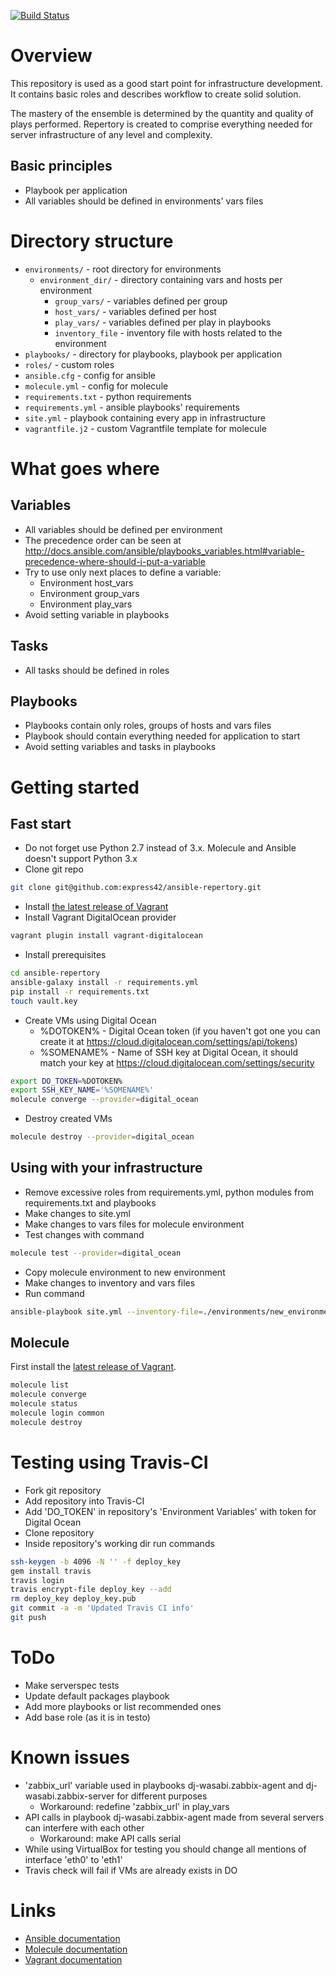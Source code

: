 [![Build Status](https://travis-ci.org/express42/ansible-repertory.svg?branch=master)](https://travis-ci.org/express42/ansible-repertory)

# Overview
This repository is used as a good start point for infrastructure development. It contains basic roles and describes workflow to create solid solution.

The mastery of the ensemble is determined by the quantity and quality of plays performed. Repertory is created to comprise everything needed for server infrastructure of any level and complexity.

## Basic principles
* Playbook per application
* All variables should be defined in environments' vars files

# Directory structure

* `environments/` - root directory for environments
  * `environment_dir/` - directory containing vars and hosts per environment
    * `group_vars/` - variables defined per group
    * `host_vars/` - variables defined per host
    * `play_vars/` - variables defined per play in playbooks
    * `inventory_file` - inventory file with hosts related to the environment
* `playbooks/` - directory for playbooks, playbook per application
* `roles/` - custom roles
* `ansible.cfg` - config for ansible
* `molecule.yml` - config for molecule
* `requirements.txt` - python requirements
* `requirements.yml` - ansible playbooks' requirements
* `site.yml` - playbook containing every app in infrastructure
* `vagrantfile.j2` - custom Vagrantfile template for molecule

# What goes where

## Variables
* All variables should be defined per environment
* The precedence order can be seen at http://docs.ansible.com/ansible/playbooks_variables.html#variable-precedence-where-should-i-put-a-variable
* Try to use only next places to define a variable:
  * Environment host_vars
  * Environment group_vars
  * Environment play_vars
* Avoid setting variable in playbooks

## Tasks
* All tasks should be defined in roles

## Playbooks
* Playbooks contain only roles, groups of hosts and vars files
* Playbook should contain everything needed for application to start
* Avoid setting variables and tasks in playbooks

# Getting started

## Fast start
* Do not forget use Python 2.7 instead of 3.x. Molecule and Ansible doesn't support Python 3.x
* Clone git repo
```sh
git clone git@github.com:express42/ansible-repertory.git
``` 
* Install [the latest release of Vagrant][Vagrant]
* Install Vagrant DigitalOcean provider
```sh
vagrant plugin install vagrant-digitalocean
```
* Install prerequisites
```sh
cd ansible-repertory
ansible-galaxy install -r requirements.yml
pip install -r requirements.txt
touch vault.key
```
* Create VMs using Digital Ocean
  * %DOTOKEN% - Digital Ocean token (if you haven't got one you can create it at https://cloud.digitalocean.com/settings/api/tokens)
  * %SOMENAME% - Name of SSH key at Digital Ocean, it should match your key at https://cloud.digitalocean.com/settings/security 
```sh
export DO_TOKEN=%DOTOKEN%
export SSH_KEY_NAME='%SOMENAME%'
molecule converge --provider=digital_ocean
```
* Destroy created VMs
```sh
molecule destroy --provider=digital_ocean
```

## Using with your infrastructure
* Remove excessive roles from requirements.yml, python modules from requirements.txt and playbooks
* Make changes to site.yml
* Make changes to vars files for molecule environment
* Test changes with command
```sh
molecule test --provider=digital_ocean
```
* Copy molecule environment to new environment
* Make changes to inventory and vars files
* Run command
```sh
ansible-playbook site.yml --inventory-file=./environments/new_environment/inventory
```
## Molecule

First install the [latest release of Vagrant][Vagrant].
```sh
molecule list
molecule converge
molecule status
molecule login common
molecule destroy
```

# Testing using Travis-CI
* Fork git repository
* Add repository into Travis-CI
* Add 'DO_TOKEN' in repository's 'Environment Variables' with token for Digital Ocean
* Clone repository
* Inside repository's working dir run commands
```sh
ssh-keygen -b 4096 -N '' -f deploy_key
gem install travis
travis login
travis encrypt-file deploy_key --add
rm deploy_key deploy_key.pub
git commit -a -m 'Updated Travis CI info'
git push
```

# ToDo
* Make serverspec tests
* Update default packages playbook
* Add more playbooks or list recommended ones
* Add base role (as it is in testo)

# Known issues
* 'zabbix_url' variable used in playbooks dj-wasabi.zabbix-agent and dj-wasabi.zabbix-server for different purposes
  * Workaround: redefine 'zabbix_url' in play_vars
* API calls in playbook dj-wasabi.zabbix-agent made from several servers can interfere with each other
  * Workaround: make API calls serial
* While using VirtualBox for testing you should change all mentions of interface 'eth0' to 'eth1'
* Travis check will fail if VMs are already exists in DO

# Links
* [Ansible documentation](https://docs.ansible.com/ansible/index.html "Ansible documentation")
* [Molecule documentation](https://molecule.readthedocs.io/en/master/ "Molecule documentation")
* [Vagrant documentation](https://www.vagrantup.com/docs/ "Vagrant documentation")

[Vagrant]: https://www.vagrantup.com/downloads.html "Vagrant"
